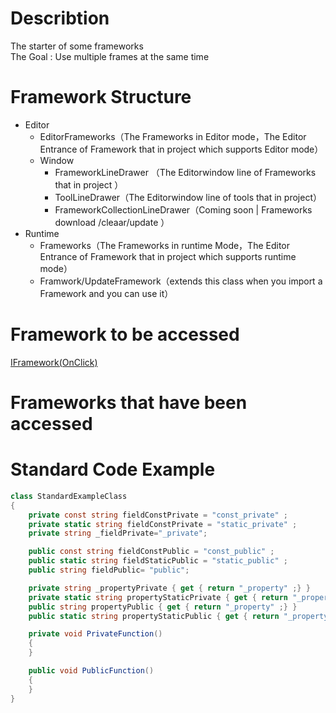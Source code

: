 # Describtion
The starter of some frameworks   
The Goal : Use multiple frames at the same time

# Framework Structure
* Editor
  * EditorFrameworks（The Frameworks in Editor mode，The Editor Entrance of Framework that in project which supports Editor mode）
  * Window
    * FrameworkLineDrawer （The Editorwindow line of Frameworks that in project  ）
    * ToolLineDrawer（The Editorwindow line of tools that in project）
    * FrameworkCollectionLineDrawer（Coming soon   |  Frameworks  download /cleaar/update  ）
* Runtime
  * Frameworks（The Frameworks in runtime Mode，The Editor Entrance of Framework that in project which supports runtime mode）
  * Framwork/UpdateFramework（extends this class when you import a Framework and you can use it）
  
# Framework to be accessed
[IFramework(OnClick)](https://github.com/OnClick9927/IFramework)

# Frameworks that have been accessed


  
# Standard Code Example
``` csharp
class StandardExampleClass
{
    private const string fieldConstPrivate = "const_private" ;
    private static string fieldConstPrivate = "static_private" ;
    private string _fieldPrivate="_private";

    public const string fieldConstPublic = "const_public" ;
    public static string fieldStaticPublic = "static_public" ;
    public string fieldPublic= "public";

    private string _propertyPrivate { get { return "_property" ;} }
    private static string propertyStaticPrivate { get { return "_property" ;} }
    public string propertyPublic { get { return "_property" ;} }
    public static string propertyStaticPublic { get { return "_property" ;} }

    private void PrivateFunction()
    {
    }

    public void PublicFunction()
    {
    }
}
```
